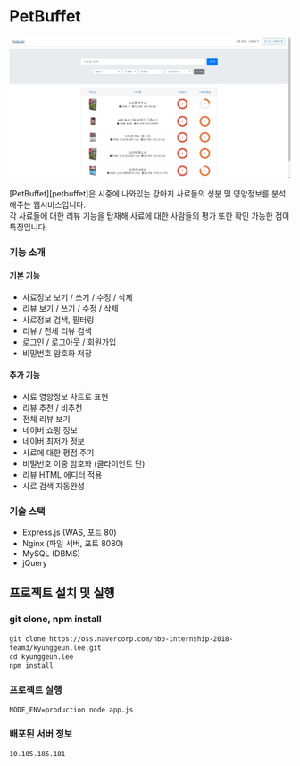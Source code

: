 
[petbuffet]: http://10.105.185.181

# PetBuffet
<p align="center">
  <img src="./readme_image/example.jpg">
</p>
[PetBuffet][petbuffet]은 시중에 나와있는 강아지 사료들의 성분 및 영양정보를 분석해주는 웹서비스입니다.<br>
각 사료들에 대한 리뷰 기능을 탑재해 사료에 대한 사람들의 평가 또한 확인 가능한 점이 특징입니다.

### 기능 소개

#### 기본 기능
* 사료정보 보기 / 쓰기 / 수정 / 삭제
* 리뷰 보기 / 쓰기 / 수정 / 삭제
* 사료정보 검색, 필터링
* 리뷰 / 전체 리뷰 검색
* 로그인 / 로그아웃 / 회원가입
* 비밀번호 암호화 저장

#### 추가 기능
* 사료 영양정보 차트로 표현
* 리뷰 추천 / 비추천
* 전체 리뷰 보기
* 네이버 쇼핑 정보
* 네이버 최저가 정보
* 사료에 대한 평점 주기
* 비밀번호 이중 암호화 (클라이언트 단)
* 리뷰 HTML 에디터 적용
* 사료 검색 자동완성

### 기술 스택
* Express.js (WAS, 포트 80)
* Nginx (파일 서버, 포트 8080)
* MySQL (DBMS)
* jQuery

## 프로젝트 설치 및 실행
### git clone, npm install
    git clone https://oss.navercorp.com/nbp-internship-2018-team3/kyunggeun.lee.git
    cd kyunggeun.lee
    npm install

### 프로젝트 실행
    NODE_ENV=production node app.js

### 배포된 서버 정보
    10.105.185.181
